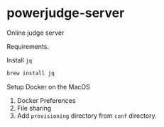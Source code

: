 # powerjudge-server
Online judge server

Requirements.

Install `jq`

```bash
brew install jq
```


Setup Docker on the MacOS

1. Docker Preferences
2. File sharing
3. Add `provisioning` directory from `conf` directory.
